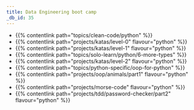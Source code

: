 ```yaml
---
title: Data Engineering boot camp
_db_id: 35
---
```


- {{% contentlink path="topics/clean-code/python" %}}
- {{% contentlink path="projects/katas/level-0" flavour="python" %}}
- {{% contentlink path="projects/katas/level-1" flavour="python" %}}
- {{% contentlink path="topics/solo-learn/python/6-more-types" %}}
- {{% contentlink path="projects/katas/level-2" flavour="python" %}}
- {{% contentlink path="topics/python-specific/oop-for-python" %}}
- {{% contentlink path="projects/oop/animals/part1"  flavour="python" %}}
- {{% contentlink path="projects/morse-code" flavour="python" %}}
- {{% contentlink path="projects/tdd/password-checker/part2" flavour="python" %}}
